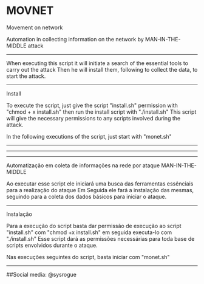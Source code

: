 # MOVNET
 Movement on network
 
Automation in collecting information on the network by MAN-IN-THE-MIDDLE attack

---------------------------------------------------------------------------------------------------------------
 
   When executing this script it will initiate a search of the essential tools
to carry out the attack
   Then he will install them, following to collect the data,
to start the attack.


---------------------------------------------------------------------------------------------------------------

Install

   To execute the script, just give the script "install.sh" permission with "chmod + x install.sh"
then run the install script with "./install.sh"
   This script will give the necessary permissions to any scripts involved during the attack.
 
In the following executions of the script, just start with "monet.sh"
 
-------------------------------------------------------------------------------------------------------------
-------------------------------------------------------------------------------------------------------------
-------------------------------------------------------------------------------------------------------------
Automatização em coleta de informações na rede por ataque MAN-IN-THE-MIDDLE


 Ao executar esse script ele iniciará uma busca das ferramentas essênciais
para a realização do ataque
 Em Seguida ele fará a instalação das mesmas, seguindo para a coleta dos dados
básicos para iniciar o ataque.


-------------------------------------------------------------------------------------------------------------

Instalação

 Para a execução do script basta dar permissão de execução ao script "install.sh" com "chmod +x install.sh"
em seguida executa-lo com "./install.sh"
 Esse script dará as permissões necessárias para toda base de scripts envolvidos durante o ataque.
 
Nas execuções seguintes do script, basta iniciar com "monet.sh"

-------------------------------------------------------------------------------------------------------------

##Social media: @sysrogue
